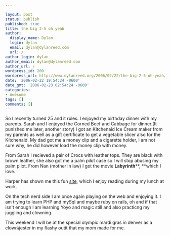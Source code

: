 ```yaml
---

layout: post
status: publish
published: true
title: the big 2-5 oh yeah
author:
  display_name: Dylan
  login: dylan
  email: dylan@dylanreed.com
  url: /
author_login: dylan
author_email: dylan@dylanreed.com
author_url: /
wordpress_id: 200
wordpress_url: http://www.dylanreed.org/2006/02/22/the-big-2-5-oh-yeah/
date: '2006-02-22 19:54:24 -0600'
date_gmt: '2006-02-23 02:54:24 -0600'
categories:
- Awesome
tags: []
comments: []
---
```


So I recently turned 25 and it rules. I enjoyed my birthday dinner with my parents. Sarah and I enjoyed the Corned Beef and Cabbage for dinner.(It punished me later, another story) I got an Kitchenaid Ice Cream maker from my parents as well as a gift certificate to get a vegetable slicer also for the Kitchenaid. My dad got me a money clip and a cigarette holder, I am not sure why, he did however load the money clip with money.

From Sarah I recieved a pair of Crocs with leather tops. They are black with brown leather, she also got me a palm pilot case so I will stop abusing my palm pilot. From Nan (mother in law) I got the movie **Labyrinth****, **which I love. 

Harper has shown me this fun [site][1], which I enjoy reading during my lunch at work.

   [1]: http://bash.org/

On the tech nerd side I am once again playing on the web and enjoying it. I am trying to learn PHP and mySql and maybe ruby on rails, oh and if that isn't enough I am learning Yoyo and magic still and also practicng my juggling and clowning.

This weekend I will be at the special olympic mardi gras in denver as a clown\jester in my flashy outit that my mom made for me.
